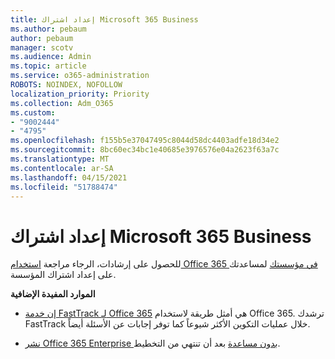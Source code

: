 ```yaml
---
title: إعداد اشتراك Microsoft 365 Business
ms.author: pebaum
author: pebaum
manager: scotv
ms.audience: Admin
ms.topic: article
ms.service: o365-administration
ROBOTS: NOINDEX, NOFOLLOW
localization_priority: Priority
ms.collection: Adm_O365
ms.custom:
- "9002444"
- "4795"
ms.openlocfilehash: f155b5e37047495c8044d58dc4403adfe18d34e2
ms.sourcegitcommit: 8bc60ec34bc1e40685e3976576e04a2623f63a7c
ms.translationtype: MT
ms.contentlocale: ar-SA
ms.lasthandoff: 04/15/2021
ms.locfileid: "51788474"
---
```

# <a name="set-up-a-microsoft-365-business-subscription"></a>إعداد اشتراك Microsoft 365 Business

للحصول على إرشادات، الرجاء مراجعة [استخدام Office 365 في مؤسستك](https://docs.microsoft.com/office365/enterprise/setup-overview-for-enterprises) لمساعدتك على إعداد اشتراك المؤسسة.

**الموارد المفيدة الإضافية**

- [إن خدمة FastTrack لـ Office 365](https://docs.microsoft.com/fasttrack/O365-fasttrack-benefit-for-office-365) هي أمثل طريقة لاستخدام Office 365. ترشدك FastTrack خلال عمليات التكوين الأكثر شيوعاً كما توفر إجابات عن الأسئلة أيضاً. 

- [نشر Office 365 Enterprise بدون مساعدة](https://docs.microsoft.com/office365/enterprise/setup-overview-for-enterprises#do-it-yourself-guided-deployment-of-office-365-enterprise) بعد أن تنتهي من التخطيط. 
